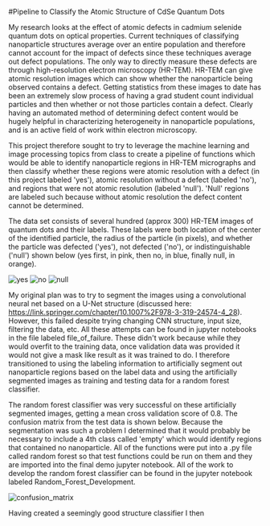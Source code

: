 #Pipeline to Classify the Atomic Structure of CdSe Quantum Dots

My research looks at the effect of atomic defects in cadmium selenide quantum
dots on optical properties. Current techniques of classifying nanoparticle
structures average over an entire population and therefore cannot account for
the impact of defects since these techniques average out defect populations.
The only way to directly measure these defects are through high-resolution
electron microscopy (HR-TEM). HR-TEM can give atomic resolution images which
can show whether the nanoparticle being observed contains a defect. Getting
statistics from these images to date has been an extremely slow process of
having a grad student count individual particles and then whether or not those
particles contain a defect. Clearly having an automated method of determining
defect content would be hugely helpful in characterizing heterogeneity
in nanoparticle populations, and is an active field of work within electron
microscopy.

This project therefore sought to try to leverage the machine learning and
image processing topics from class to create a pipeline of functions which would
be able to identify nanoparticle regions in HR-TEM micrographs and then classify
whether these regions were atomic resolution with a defect (in this project
labeled 'yes'), atomic resolution without a defect (labeled 'no'), and regions
that were not atomic resolution (labeled 'null'). 'Null' regions are labeled
such because without atomic resolution the defect content cannot be determined.

The data set consists of several hundred (approx 300) HR-TEM images of quantum
dots and their labels. These labels were both location of the center of the
identified particle, the radius of the particle (in pixels), and whether the
particle was defected ('yes'), not defected ('no'), or indistinguishable
('null') shown below (yes first, in pink, then no, in blue, finally null,
  in orange).

![yes](/README_images/np_no.png)
![no](/README_images/np_no.png)
![null](/README_images/np_null.png)

My original plan was to try to segment the images using a convolutional neural
net based on a U-Net structure (discussed here:
  https://link.springer.com/chapter/10.1007%2F978-3-319-24574-4_28). However,
  this failed despite trying changing CNN structure, input size,
  filtering the data, etc. All these attempts can be found in jupyter notebooks
  in the file labeled file_of_failure. These didn't work because while they
  would overfit to the training data, once validation data was provided it would
  not give a mask like result as it was trained to do. I therefore
  transitioned to using the labeling information to artificially segment out
  nanoparticle regions based on the label data and using the artificially
  segmented images as training and testing data for a random forest classifier.

  The random forest classifier was very successful on these artificially
  segmented images, getting a mean cross validation score of 0.8. The confusion
  matrix from the test data is shown below. Because the segmentation was such
  a problem I determined that it would probably be necessary to include a 4th
  class called 'empty' which would identify regions that contained no
  nanoparticle. All of the functions were put into a .py file called random
  forest so that test functions could be run on them and they are imported into
 the final demo jupyter notebook. All of the work to develop the random forest
 classifier can be found in the jupyter notebook labeled
 Random_Forest_Development. 

  ![confusion_matrix](/README_images/confusion_matrix.png)

  Having created a seemingly good structure classifier I then
